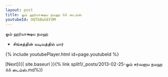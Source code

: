 ```yaml
---
layout: post
title: ஓம் ஹர்யாக்ஷய நமஹ ௧௧ டைம்ஸ்
youtubeId: OQTbBwGEF0M
---
```

 
 
 ஓம் ஹர்யாக்ஷய நமஹ  
 
 -  சிங்கத்தின் வடிவத்தில் யார் 
 
  
 
  
 
 
 
 
 
 


{% include youtubePlayer.html id=page.youtubeId %}
 
[Next]({{ site.baseurl }}{% link  split1/_posts/2013-02-25-ஓம் சர்வஞய நமஹ ௧௧ டைம்ஸ்.md%})
 
